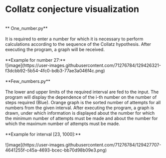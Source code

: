 # Collatz conjecture visualization
<br/>
** One_number.py** <br/><br/>
It is required to enter a number for which it is necessary to perform calculations according to the sequence of the Collatz hypothesis. After executing the program, a graph will be received.<br/><br/>
**Example for number 27:**<br/>
![image](https://user-images.githubusercontent.com/71276784/129426321-f3dcbb92-5b54-4fc0-bdb3-77ae3a046f4c.png)<br/><br/>
**Few_numbers.py**<br/><br/>
The lower and upper limits of the required interval are fed to the input. The program will display the dependence of the i-th number on the number of steps required (Blue). Orange graph is the sorted number of attempts for all numbers from the given interval.
After executing the program, a graph is drawn, under which information is displayed about the number for which the minimum number of attempts must be made and about the number for which the maximum number of attempts must be made.<br/><br/>
**Example for interval [23, 1000]:**<br/><br/>
![image](https://user-images.githubusercontent.com/71276784/129427707-4641255f-c45a-4693-bcec-bb70d98b09e3.png)
